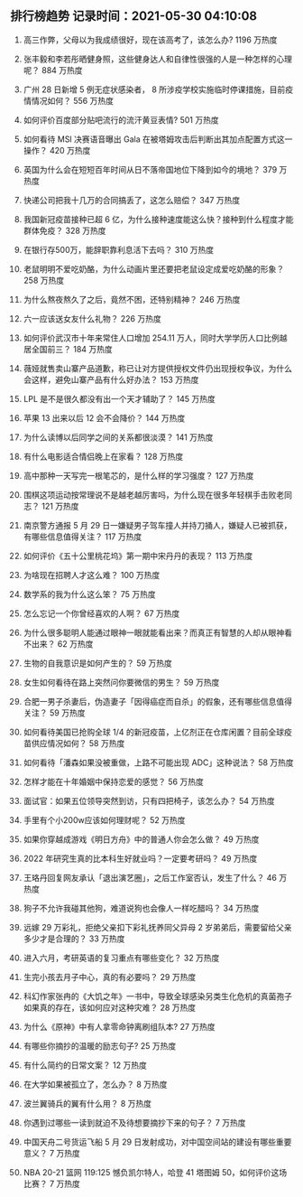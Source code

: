 
## 排行榜趋势 记录时间：2021-05-30 04:10:08
  
  1. 高三作弊，父母以为我成绩很好，现在该高考了，该怎么办? 1196 万热度
    
  2. 张丰毅和李若彤晒健身照，这些健身达人和自律性很强的人是一种怎样的心理呢？ 884 万热度
    
  3. 广州 28 日新增 5 例无症状感染者， 8 所涉疫学校实施临时停课措施，目前疫情情况如何？ 556 万热度
    
  4. 如何评价百度部分贴吧流行的流汗黄豆表情? 501 万热度
    
  5. 如何看待 MSI 决赛语音曝出 Gala 在被塔姆攻击后判断出其加点配置方式这一操作？ 420 万热度
    
  6. 英国为什么会在短短百年时间从日不落帝国地位下降到如今的境地？ 379 万热度
    
  7. 快递公司把我十几万的合同搞丢了，这怎么赔偿？ 347 万热度
    
  8. 我国新冠疫苗接种已超 6 亿，为什么接种速度能这么快？接种到什么程度才能群体免疫？ 328 万热度
    
  9. 在银行存500万，能辞职靠利息活下去吗？ 310 万热度
    
  10. 老鼠明明不爱吃奶酪，为什么动画片里还要把老鼠设定成爱吃奶酪的形象？ 258 万热度
    
  11. 为什么熬夜熬久了之后，竟然不困，还特别精神？ 246 万热度
    
  12. 六一应该送女友什么礼物？ 226 万热度
    
  13. 如何评价武汉市十年来常住人口增加 254.11 万人，同时大学学历人口比例越居全国前三？ 184 万热度
    
  14. 薇娅就售卖山寨产品道歉，称已让对方提供授权文件仍出现授权争议，为什么会这样，避免山寨产品有什么好办法？ 153 万热度
    
  15. LPL 是不是很久都没有出一个天才辅助了？ 145 万热度
    
  16. 苹果 13 出来以后 12 会不会降价？ 144 万热度
    
  17. 为什么读博以后同学之间的关系都很淡漠？ 141 万热度
    
  18. 有什么电影适合情侣晚上在家看？ 128 万热度
    
  19. 高中那种一天写完一根笔芯的，是什么样的学习强度？ 127 万热度
    
  20. 围棋这项运动按常理说不是越老越厉害吗，为什么现在很多年轻棋手击败老同志？ 121 万热度
    
  21. 南京警方通报 5 月 29 日一嫌疑男子驾车撞人并持刀捅人，嫌疑人已被抓获，有哪些信息值得关注？ 117 万热度
    
  22. 如何评价《五十公里桃花坞》第一期中宋丹丹的表现？ 113 万热度
    
  23. 为啥现在招聘人才这么难？ 100 万热度
    
  24. 数学系的我为什么这么笨？ 75 万热度
    
  25. 怎么忘记一个你曾经喜欢的人啊？ 67 万热度
    
  26. 为什么很多聪明人能通过眼神一眼就能看出来？而真正有智慧的人却从眼神看不出来？ 62 万热度
    
  27. 生物的自我意识是如何产生的？ 59 万热度
    
  28. 女生如何看待在路上突然问你要微信的男生？ 59 万热度
    
  29. 合肥一男子杀妻后，伪造妻子「因得癌症而自杀」的假象，还有哪些信息值得关注？ 59 万热度
    
  30. 如何看待美国已抢购全球 1/4 的新冠疫苗，上亿剂正在仓库闲置？目前全球疫苗供应情况如何？ 58 万热度
    
  31. 如何看待「潘森如果没被重做，上路不可能出现 ADC」这种说法？ 58 万热度
    
  32. 怎样才能在十年婚姻中保持恋爱的感觉？ 56 万热度
    
  33. 面试官：如果五位领导突然到访，只有四把椅子，该怎么办？ 54 万热度
    
  34. 手里有个小200w应该如何理财呢？ 52 万热度
    
  35. 如果你穿越成游戏《明日方舟》中的普通人你会怎么做？ 49 万热度
    
  36. 2022 年研究生真的比本科生好就业吗？一定要考研吗？ 49 万热度
    
  37. 王珞丹回复网友承认「退出演艺圈」，之后工作室否认，发生了什么？ 46 万热度
    
  38. 狗子不允许我碰其他狗，难道说狗也会像人一样吃醋吗？ 34 万热度
    
  39. 远嫁 29 万彩礼，拒绝父亲扣下彩礼抚养同父异母 2 岁弟弟后，需要留给父亲多少才是合理的？ 33 万热度
    
  40. 进入六月，考研英语的复习重点有哪些变化？ 32 万热度
    
  41. 生完小孩去月子中心，真的有必要吗？ 29 万热度
    
  42. 科幻作家张冉的《大饥之年》一书中，导致全球感染另类生化危机的真菌孢子如果真的存在，该如何应对这种灾难？ 28 万热度
    
  43. 为什么《原神》中有人拿零命钟离刷组队本? 27 万热度
    
  44. 有哪些你摘抄的温暖的励志句子? 25 万热度
    
  45. 有什么简约的日常文案？ 12 万热度
    
  46. 在大学如果被孤立了，怎么办？ 8 万热度
    
  47. 波兰翼骑兵的翼有什么用？ 8 万热度
    
  48. 你遇到过哪些一读到就迫不及待想要摘抄下来的句子？ 7 万热度
    
  49. 中国天舟二号货运飞船 5 月 29 日发射成功，对中国空间站的建设有哪些重要意义？ 7 万热度
    
  50. NBA 20-21 篮网 119:125 憾负凯尔特人，哈登 41 塔图姆 50，如何评价这场比赛？ 7 万热度
    